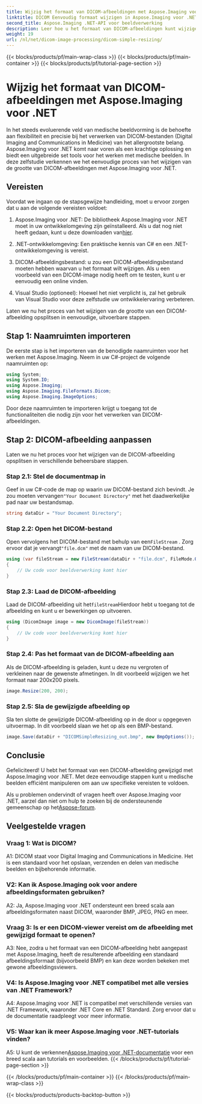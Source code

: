 ```yaml
---
title: Wijzig het formaat van DICOM-afbeeldingen met Aspose.Imaging voor .NET
linktitle: DICOM Eenvoudig formaat wijzigen in Aspose.Imaging voor .NET
second_title: Aspose.Imaging .NET-API voor beeldverwerking
description: Leer hoe u het formaat van DICOM-afbeeldingen kunt wijzigen met Aspose.Imaging voor .NET, een krachtig hulpmiddel voor de verwerking van medische beelden. Eenvoudige stappen voor nauwkeurige resultaten.
weight: 19
url: /nl/net/dicom-image-processing/dicom-simple-resizing/
---
```


{{< blocks/products/pf/main-wrap-class >}}
{{< blocks/products/pf/main-container >}}
{{< blocks/products/pf/tutorial-page-section >}}

# Wijzig het formaat van DICOM-afbeeldingen met Aspose.Imaging voor .NET

In het steeds evoluerende veld van medische beeldvorming is de behoefte aan flexibiliteit en precisie bij het verwerken van DICOM-bestanden (Digital Imaging and Communications in Medicine) van het allergrootste belang. Aspose.Imaging voor .NET komt naar voren als een krachtige oplossing en biedt een uitgebreide set tools voor het werken met medische beelden. In deze zelfstudie verkennen we het eenvoudige proces van het wijzigen van de grootte van DICOM-afbeeldingen met Aspose.Imaging voor .NET. 

## Vereisten

Voordat we ingaan op de stapsgewijze handleiding, moet u ervoor zorgen dat u aan de volgende vereisten voldoet:

1.  Aspose.Imaging voor .NET: De bibliotheek Aspose.Imaging voor .NET moet in uw ontwikkelomgeving zijn geïnstalleerd. Als u dat nog niet heeft gedaan, kunt u deze downloaden van[hier](https://releases.aspose.com/imaging/net/).

2. .NET-ontwikkelomgeving: Een praktische kennis van C# en een .NET-ontwikkelomgeving is vereist.

3. DICOM-afbeeldingsbestand: u zou een DICOM-afbeeldingsbestand moeten hebben waarvan u het formaat wilt wijzigen. Als u een voorbeeld van een DICOM-image nodig heeft om te testen, kunt u er eenvoudig een online vinden.

4. Visual Studio (optioneel): Hoewel het niet verplicht is, zal het gebruik van Visual Studio voor deze zelfstudie uw ontwikkelervaring verbeteren.

Laten we nu het proces van het wijzigen van de grootte van een DICOM-afbeelding opsplitsen in eenvoudige, uitvoerbare stappen.

## Stap 1: Naamruimten importeren

De eerste stap is het importeren van de benodigde naamruimten voor het werken met Aspose.Imaging. Neem in uw C#-project de volgende naamruimten op:

```csharp
using System;
using System.IO;
using Aspose.Imaging;
using Aspose.Imaging.FileFormats.Dicom;
using Aspose.Imaging.ImageOptions;
```

Door deze naamruimten te importeren krijgt u toegang tot de functionaliteiten die nodig zijn voor het verwerken van DICOM-afbeeldingen.

## Stap 2: DICOM-afbeelding aanpassen

Laten we nu het proces voor het wijzigen van de DICOM-afbeelding opsplitsen in verschillende beheersbare stappen.

### Stap 2.1: Stel de documentmap in

 Geef in uw C#-code de map op waarin uw DICOM-bestand zich bevindt. Je zou moeten vervangen`"Your Document Directory"` met het daadwerkelijke pad naar uw bestandsmap.

```csharp
string dataDir = "Your Document Directory";
```

### Stap 2.2: Open het DICOM-bestand

 Open vervolgens het DICOM-bestand met behulp van een`FileStream` . Zorg ervoor dat je vervangt`"file.dcm"` met de naam van uw DICOM-bestand.

```csharp
using (var fileStream = new FileStream(dataDir + "file.dcm", FileMode.Open, FileAccess.Read))
{
    // Uw code voor beeldverwerking komt hier
}
```

### Stap 2.3: Laad de DICOM-afbeelding

 Laad de DICOM-afbeelding uit het`fileStream`Hierdoor hebt u toegang tot de afbeelding en kunt u er bewerkingen op uitvoeren.

```csharp
using (DicomImage image = new DicomImage(fileStream))
{
    // Uw code voor beeldverwerking komt hier
}
```

### Stap 2.4: Pas het formaat van de DICOM-afbeelding aan

Als de DICOM-afbeelding is geladen, kunt u deze nu vergroten of verkleinen naar de gewenste afmetingen. In dit voorbeeld wijzigen we het formaat naar 200x200 pixels.

```csharp
image.Resize(200, 200);
```

### Stap 2.5: Sla de gewijzigde afbeelding op

Sla ten slotte de gewijzigde DICOM-afbeelding op in de door u opgegeven uitvoermap. In dit voorbeeld slaan we het op als een BMP-bestand.

```csharp
image.Save(dataDir + "DICOMSimpleResizing_out.bmp", new BmpOptions());
```

## Conclusie

Gefeliciteerd! U hebt het formaat van een DICOM-afbeelding gewijzigd met Aspose.Imaging voor .NET. Met deze eenvoudige stappen kunt u medische beelden efficiënt manipuleren om aan uw specifieke vereisten te voldoen.

 Als u problemen ondervindt of vragen heeft over Aspose.Imaging voor .NET, aarzel dan niet om hulp te zoeken bij de ondersteunende gemeenschap op het[Aspose-forum](https://forum.aspose.com/).

## Veelgestelde vragen

### Vraag 1: Wat is DICOM?

A1: DICOM staat voor Digital Imaging and Communications in Medicine. Het is een standaard voor het opslaan, verzenden en delen van medische beelden en bijbehorende informatie.

### V2: Kan ik Aspose.Imaging ook voor andere afbeeldingsformaten gebruiken?

A2: Ja, Aspose.Imaging voor .NET ondersteunt een breed scala aan afbeeldingsformaten naast DICOM, waaronder BMP, JPEG, PNG en meer.

### Vraag 3: Is er een DICOM-viewer vereist om de afbeelding met gewijzigd formaat te openen?

A3: Nee, zodra u het formaat van een DICOM-afbeelding hebt aangepast met Aspose.Imaging, heeft de resulterende afbeelding een standaard afbeeldingsformaat (bijvoorbeeld BMP) en kan deze worden bekeken met gewone afbeeldingsviewers.

### V4: Is Aspose.Imaging voor .NET compatibel met alle versies van .NET Framework?

A4: Aspose.Imaging voor .NET is compatibel met verschillende versies van .NET Framework, waaronder .NET Core en .NET Standard. Zorg ervoor dat u de documentatie raadpleegt voor meer informatie.

### V5: Waar kan ik meer Aspose.Imaging voor .NET-tutorials vinden?

 A5: U kunt de verkennen[Aspose.Imaging voor .NET-documentatie](https://reference.aspose.com/imaging/net/) voor een breed scala aan tutorials en voorbeelden.
{{< /blocks/products/pf/tutorial-page-section >}}

{{< /blocks/products/pf/main-container >}}
{{< /blocks/products/pf/main-wrap-class >}}

{{< blocks/products/products-backtop-button >}}
